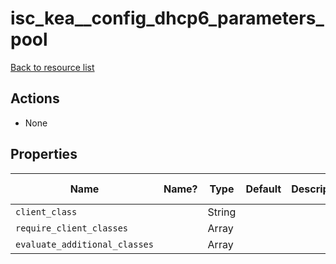 # isc_kea__config_dhcp6_parameters_pool

[Back to resource list](README.md#resources)

## Actions

- None

## Properties

| Name                          | Name? | Type   | Default | Description | Allowed Values |
| ----------------------------- | ----- | ------ | ------- | ----------- | -------------- |
| `client_class`                |       | String |         |             |                |
| `require_client_classes`      |       | Array  |         |             |                |
| `evaluate_additional_classes` |       | Array  |         |             |                |
